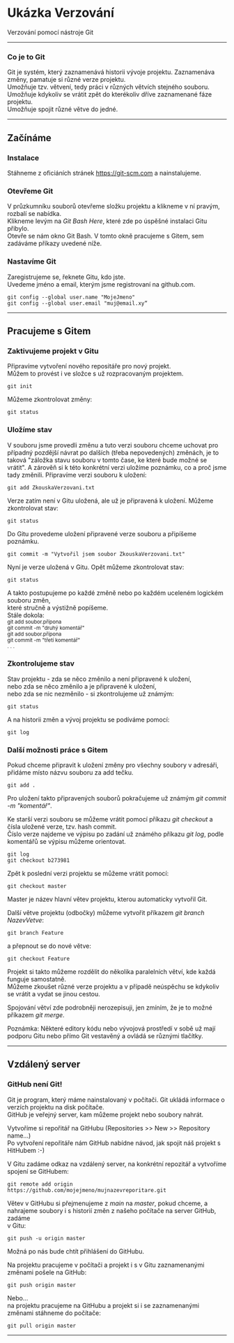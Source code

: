 # Ukázka Verzování 
Verzování pomocí nástroje Git 

---

### Co je to Git  
Git je systém, který zaznamenává historii vývoje projektu. Zaznamenáva změny, pamatuje si různé verze projektu.  
Umožňuje tzv. větvení, tedy práci v různých větvích stejného souboru.  
Umožňuje kdykoliv se vrátit zpět do kterékoliv dříve zaznamenané fáze projektu.  
Umožňuje spojit různé větve do jedné. 

---

## Začínáme 

### Instalace 
Stáhneme z oficiáních stránek https://git-scm.com a nainstalujeme. 

### Otevřeme Git
V průzkumníku souborů otevřeme složku projektu a klikneme v ní pravým, rozbalí se nabídka.  
Klikneme levým na _Git Bash Here_, které zde po úspěšné instalaci Gitu přibylo.  
Otevře se nám okno Git Bash. V tomto okně pracujeme s Gitem, sem zadáváme příkazy uvedené níže. 

### Nastavíme Git
Zaregistrujeme se, řeknete Gitu, kdo jste.  
Uvedeme jméno a email, kterým jsme registrovaní na github.com. 
```
git config --global user.name "MojeJmeno"
git config --global user.email "muj@email.xy“
```

---

## Pracujeme s Gitem

### Zaktivujeme projekt v Gitu
Připravíme vytvoření nového repositáře pro nový projekt.  
Můžem to provést i ve složce s už rozpracovaným projektem. 
```
git init
```

Můžeme zkontrolovat změny:
```
git status
```

### Uložíme stav
V souboru jsme provedli změnu a tuto verzi souboru chceme uchovat pro případný pozdější návrat po dalších (třeba nepovedených) změnách, je to taková "záložka stavu souboru v tomto čase, ke které bude možné se vrátit". A zárověň si k této konkrétní verzi uložíme poznámku, co a proč jsme tady změnili.
Připravíme verzi souboru k uložení: 
```
git add ZkouskaVerzovani.txt
```
Verze zatím není v Gitu uložená, ale už je připravená k uložení. Můžeme zkontrolovat stav:
```
git status
```
Do Gitu provedeme uložení připravené verze souboru a připíšeme poznámku.
```
git commit -m "Vytvořil jsem soubor ZkouskaVerzovani.txt"
```
Nyní je verze uložená v Gitu. Opět můžeme zkontrolovat stav:
```
git status
```
A takto postupujeme po každé změně nebo po každém uceleném logickém souboru změn,  
které stručně a výstižně popíšeme.  
Stále dokola:  
<sub>
git add soubor.přípona  
git commit -m "druhý komentář"  
git add soubor.přípona  
git commit -m "třetí komentář"  
. . .
</sub> 

### Zkontrolujeme stav
Stav projektu - zda se něco změnilo a není připravené k uložení,  
nebo zda se něco změnilo a je připravené k uložení,  
nebo zda se nic nezměnilo - si zkontrolujeme už známým:
```
git status
```

A na historii změn a vývoj projektu se podíváme pomocí:
```
git log
```

### Další možnosti práce s Gitem
Pokud chceme připravit k uložení změny pro všechny soubory v adresáři, přidáme místo názvu souboru za add tečku. 
```
git add .
```
Pro uložení takto připravených souborů pokračujeme už známým _git commit -m "komentář"_. 


Ke starší verzi souboru se můžeme vrátit pomocí příkazu _git checkout_ a čísla uložené verze, tzv. hash commit.  
Číslo verze najdeme ve výpisu po zadání už známého příkazu _git log_, podle komentářů se výpisu můžeme orientovat.  
```
git log
git checkout b273981
```

Zpět k poslední verzi projektu se můžeme vrátit pomocí:
```
git checkout master
```
Master je název hlavní větev projektu, kterou automaticky vytvořil Git. 

Další větve projektu (odbočky) můžeme vytvořit příkazem _git branch NazevVetve_: 
```
git branch Feature
```
a přepnout se do nové větve:
```
git checkout Feature
```
Projekt si takto můžeme rozdělit do několika paralelních větví, kde každá funguje samostatně.  
Můžeme zkoušet různé verze projektu a v případě neúspěchu se kdykoliv se vrátit a vydat se jinou cestou.  

Spojování větví zde podrobněji nerozepisuji, jen zmíním, že je to možné příkazem _git merge_.  
  
Poznámka: Některé editory kódu nebo vývojová prostředí v sobě už mají podporu Gitu nebo přímo Git vestavěný a ovládá se různými tlačítky.  
  
---

## Vzdálený server

### GitHub není Git!
Git je program, který máme nainstalovaný v počítači. Git ukládá informace o verzích projektu na disk počítače.  
GitHub je veřejný server, kam můžeme projekt nebo soubory nahrát. 

Vytvoříme si repořitář na GitHubu (Repositories >> New >> Repository name...)  
Po vytvoření repořitáře nám GitHub nabídne návod, jak spojit náš projekt s HitHubem :-)  
  
V Gitu zadáme odkaz na vzdálený server, na konkrétní repozitář a vytvoříme spojení se GitHubem: 
```
git remote add origin https://github.com/mojejmeno/mujnazevreporitare.git
```
Větev v GitHubu si přejmenujeme z _main_ na _master_, pokud chceme, a  
nahrajeme soubory i s historií změn z našeho počítače na server GitHub, zadáme  
v Gitu: 
```
git push -u origin master
```
Možná po nás bude chtít přihlášení do GitHubu.  

Na projektu pracujeme v počítači a projekt i s v Gitu zaznamenanými změnami pošele na GitHub:
```
git push origin master
```
Nebo...  
na projektu pracujeme na GitHubu a projekt si i se zaznamenanými změnami stáhneme do počítače:
```
git pull origin master
```

---
